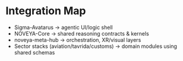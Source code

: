 # Integration Map

- Sigma-Avatarus → agentic UI/logic shell
- NOVEYA-Core → shared reasoning contracts & kernels
- noveya-meta-hub → orchestration, XR/visual layers
- Sector stacks (aviation/tavrida/customs) → domain modules using shared schemas
